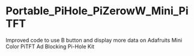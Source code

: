 # Portable_PiHole_PiZerowW_Mini_PiTFT
Improved code to use B button and display more data on Adafruits Mini Color PiTFT Ad Blocking Pi-Hole Kit

